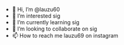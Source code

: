- 👋 Hi, I’m @lauzu60
- 👀 I’m interested sig
- 🌱 I’m currently learning sig
- 💞️ I’m looking to collaborate on sig
- 📫 How to reach me lauzu69 on instagram

<!---
lauzu60/lauzu60 is a ✨ special ✨ repository because its `README.md` (this file) appears on your GitHub profile.
You can click the Preview link to take a look at your changes.
--->
